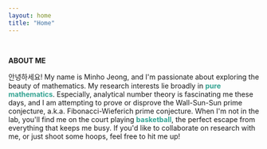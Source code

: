 ```yaml
---
layout: home
title: "Home"
---
```


<br>
<p style="line-height:1.2"><strong>ABOUT ME</strong></p>
안녕하세요! My name is Minho Jeong, and I'm passionate about exploring the beauty of mathematics. My research interests lie broadly in <strong><font color="#34A392">pure mathematics</font></strong>. Especially, analytical number theory is fascinating me these days, and I am attempting to prove or disprove the Wall-Sun-Sun prime conjecture, a.k.a. Fibonacci-Wieferich prime conjecture. When I'm not in the lab, you'll find me on the court playing <strong><font color="#34A392">basketball</font></strong>, the perfect escape from everything that keeps me busy. If you'd like to collaborate on research with me, or just shoot some hoops, feel free to hit me up!
